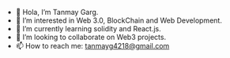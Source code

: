 - 👋 Hola, I’m Tanmay Garg.
- 👀 I’m interested in Web 3.0, BlockChain and Web Development.
- 🌱 I’m currently learning solidity and React.js.
- 👯 I’m looking to collaborate on Web3 projects.
- 📫 How to reach me: tanmayg4218@gmail.com

<!---
Tan-Code-may/Tan-Code-may is a ✨ special ✨ repository because its `README.md` (this file) appears on your GitHub profile.
You can click the Preview link to take a look at your changes.
--->
